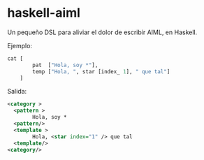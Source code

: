 # haskell-aiml

Un pequeño DSL para aliviar el dolor de escribir AIML, en Haskell.

Ejemplo:

```haskell
cat [
        pat  ["Hola, soy *"],
        temp ["Hola, ", star [index_ 1], " que tal"]
    ]

```

Salida:

```xml
<category >
  <pattern >
        Hola, soy *
  <pattern/>
  <template >
        Hola, <star index="1" /> que tal
  <template/>
<category/>

```
